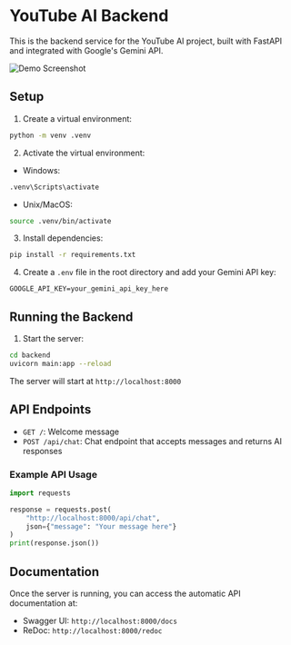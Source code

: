 # YouTube AI Backend

This is the backend service for the YouTube AI project, built with FastAPI and integrated with Google's Gemini API.

![Demo Screenshot](demo-screenshot.png)

## Setup

1. Create a virtual environment:
```bash
python -m venv .venv
```

2. Activate the virtual environment:
- Windows:
```bash
.venv\Scripts\activate
```
- Unix/MacOS:
```bash
source .venv/bin/activate
```

3. Install dependencies:
```bash
pip install -r requirements.txt
```

4. Create a `.env` file in the root directory and add your Gemini API key:
```
GOOGLE_API_KEY=your_gemini_api_key_here
```

## Running the Backend

1. Start the server:
```bash
cd backend
uvicorn main:app --reload
```

The server will start at `http://localhost:8000`

## API Endpoints

- `GET /`: Welcome message
- `POST /api/chat`: Chat endpoint that accepts messages and returns AI responses

### Example API Usage

```python
import requests

response = requests.post(
    "http://localhost:8000/api/chat",
    json={"message": "Your message here"}
)
print(response.json())
```

## Documentation

Once the server is running, you can access the automatic API documentation at:
- Swagger UI: `http://localhost:8000/docs`
- ReDoc: `http://localhost:8000/redoc` 
